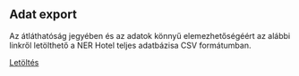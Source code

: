 <section>

# Adat export

Az átláthatóság jegyében és az adatok könnyű elemezhetőségéért az alábbi linkről letölthető a NER Hotel teljes adatbázisa CSV formátumban.

[Letöltés](https://docs.google.com/spreadsheets/d/e/2PACX-1vSEboU5aIOUgZ-hmNpLQIYB8EZTc1HYAFf9mL97jvjVl6S9auEiFxJ1fwMpbr6-7dwPYl57BOK4ANfs/pub?gid=0&single=true&output=csv)

</section>